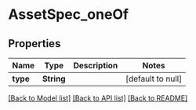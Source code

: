 # AssetSpec_oneOf
## Properties

| Name | Type | Description | Notes |
|------------ | ------------- | ------------- | -------------|
| **type** | **String** |  | [default to null] |

[[Back to Model list]](../README.md#documentation-for-models) [[Back to API list]](../README.md#documentation-for-api-endpoints) [[Back to README]](../README.md)

